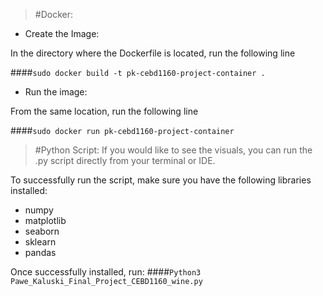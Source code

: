 >#Docker:
* Create the Image: 

In the directory where the Dockerfile is located, run the following line

####``` sudo docker build -t pk-cebd1160-project-container . ```

* Run the image:

From the same location, run the following line

####```sudo docker run pk-cebd1160-project-container ```

>#Python Script:
If you would like to see the visuals, you can run the .py script directly from your terminal or IDE.

To successfully run the script, make sure you have the following libraries installed:
* numpy
* matplotlib
* seaborn
* sklearn
* pandas

Once successfully installed, run:
####```Python3 Pawe_Kaluski_Final_Project_CEBD1160_wine.py``` 
